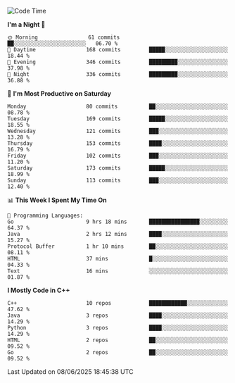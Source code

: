 <!--START_SECTION:waka-->
![Code Time](http://img.shields.io/badge/Code%20Time-394%20hrs%2036%20mins-blue)

**I'm a Night 🦉** 

```text
🌞 Morning                61 commits          ██░░░░░░░░░░░░░░░░░░░░░░░   06.70 % 
🌆 Daytime                168 commits         █████░░░░░░░░░░░░░░░░░░░░   18.44 % 
🌃 Evening                346 commits         █████████░░░░░░░░░░░░░░░░   37.98 % 
🌙 Night                  336 commits         █████████░░░░░░░░░░░░░░░░   36.88 % 
```
📅 **I'm Most Productive on Saturday** 

```text
Monday                   80 commits          ██░░░░░░░░░░░░░░░░░░░░░░░   08.78 % 
Tuesday                  169 commits         █████░░░░░░░░░░░░░░░░░░░░   18.55 % 
Wednesday                121 commits         ███░░░░░░░░░░░░░░░░░░░░░░   13.28 % 
Thursday                 153 commits         ████░░░░░░░░░░░░░░░░░░░░░   16.79 % 
Friday                   102 commits         ███░░░░░░░░░░░░░░░░░░░░░░   11.20 % 
Saturday                 173 commits         █████░░░░░░░░░░░░░░░░░░░░   18.99 % 
Sunday                   113 commits         ███░░░░░░░░░░░░░░░░░░░░░░   12.40 % 
```


📊 **This Week I Spent My Time On** 

```text
💬 Programming Languages: 
Go                       9 hrs 18 mins       ████████████████░░░░░░░░░   64.37 % 
Java                     2 hrs 12 mins       ████░░░░░░░░░░░░░░░░░░░░░   15.27 % 
Protocol Buffer          1 hr 10 mins        ██░░░░░░░░░░░░░░░░░░░░░░░   08.11 % 
HTML                     37 mins             █░░░░░░░░░░░░░░░░░░░░░░░░   04.33 % 
Text                     16 mins             ░░░░░░░░░░░░░░░░░░░░░░░░░   01.87 % 
```

**I Mostly Code in C++** 

```text
C++                      10 repos            ████████████░░░░░░░░░░░░░   47.62 % 
Java                     3 repos             ████░░░░░░░░░░░░░░░░░░░░░   14.29 % 
Python                   3 repos             ████░░░░░░░░░░░░░░░░░░░░░   14.29 % 
HTML                     2 repos             ██░░░░░░░░░░░░░░░░░░░░░░░   09.52 % 
Go                       2 repos             ██░░░░░░░░░░░░░░░░░░░░░░░   09.52 % 
```




 Last Updated on 08/06/2025 18:45:38 UTC
<!--END_SECTION:waka-->
